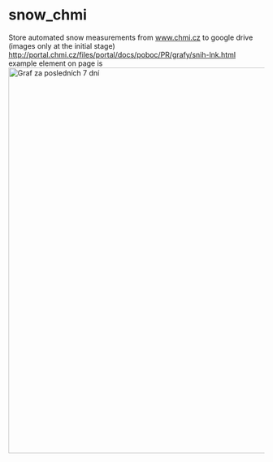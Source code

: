 # snow_chmi
Store automated snow measurements from www.chmi.cz to google drive (images only at the initial stage)
http://portal.chmi.cz/files/portal/docs/poboc/PR/grafy/snih-lnk.html
example element on page is 
<img src="http://www.hladiny.cz/snih/draw_image.php?stN=29766&amp;act=DG&amp;cN=3" width="760" title="Graf za posledních 7 dní" border="0">

